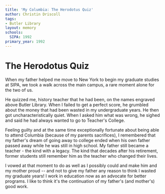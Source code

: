 ```yaml
---
title: 'My Columbia: The Herodotus Quiz'
author: Christin Driscoll
tags:
- Butler Library
layout: memory
schools:
  SIPA: 1992
primary_year: 1992
---
```

# The Herodotus Quiz

When my father helped me move to New York to begin my graduate studies at SIPA, we took a walk across the main campus, a rare moment alone for the two of us.

He quizzed me, history teacher that he had been, on the names engraved above Butler Library.  When I failed to get a perfect score, he grumbled about the money that had been wasted in my undergraduate years.  He then got uncharacteristically quiet.  When I asked him what was wrong, he sighed and said he had always wanted to go to Teacher's College.

Feeling guilty and at the same time exceptionally fortunate about being able to attend Columbia (because of my parents sacrifices), I remembered that my father's dream of going away to college ended when his own father passed away while he was still in high school.  My father still became a teacher - the kind with a legacy.  The kind that decades after his retirement, former students still remember him as the teacher who changed their lives.

I vowed at that moment to do as well as I possibly could and make him and my mother proud -- and not to give my father any reason to think I wasted my graduate years!  I work in education now as an advocate for better programs.  I like to think it's the continuation of my father's (and mother's) good work.
